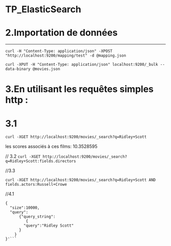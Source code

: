 # TP_ElasticSearch
# 2.Importation de données

----
```curl -H "Content-Type: application/json" -XPOST "http://localhost:9200/mapping/test" -d @mapping.json```

```curl -XPUT -H "Content-Type: application/json" localhost:9200/_bulk --data-binary @movies.json```

# 3.En utilisant les requêtes simples http : 

# 3.1

```curl -XGET http://localhost:9200/movies/_search?q=Ridley+Scott```

les scores associés à ces films: 10.3528595

// 3.2
```curl -XGET http://localhost:9200/movies/_search?q=Ridley+Scott:fields.directors```

//3.3

```curl -XGET http://localhost:9200/movies/_search?q=Ridley+Scott AND fields.actors:Russell+Crowe```


//4.1
```curl -XGET -H "Content-type: application/json" 'http://localhost:9200/movies/_search' -d'
{
  "size":10000,
  "query":
      {"query_string": 
         {
        "query":"Ridley Scott"
      }
    }
}'```
